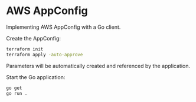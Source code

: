 # AWS AppConfig

Implementing AWS AppConfig with a Go client.

Create the AppConfig:

```sh
terraform init
terraform apply -auto-approve
```

Parameters will be automatically created and referenced by the application.

Start the Go application:

```sh
go get
go run .
```
